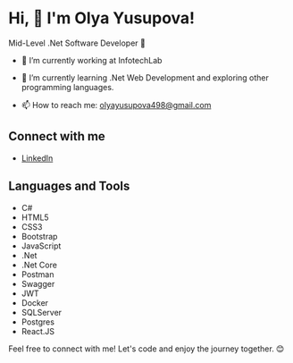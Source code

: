 # Hi, 👋 I'm Olya Yusupova! 
Mid-Level .Net Software Developer 🌟

- 🔭 I’m currently working at InfotechLab
- 🌱 I’m currently learning .Net Web Development and exploring other programming languages.

- 📫 How to reach me: [olyayusupova498@gmail.com](mailto:olyayusupova498@gmail.com)
  
## Connect with me
- [LinkedIn](https://www.linkedin.com/in/oguljemal-yusupova-7449b1270/)

## Languages and Tools
- C#
- HTML5
- CSS3
- Bootstrap
- JavaScript
- .Net
- .Net Core
- Postman
- Swagger
- JWT
- Docker
- SQLServer
- Postgres
- React.JS

Feel free to connect with me! Let's code and enjoy the journey together. 😊
